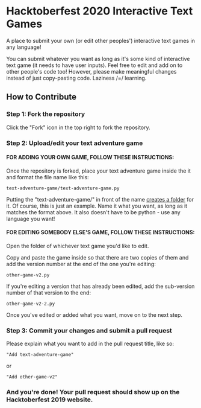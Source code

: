 # Hacktoberfest 2020 Interactive Text Games
A place to submit your own (or edit other peoples') interactive text games in any language!

You can submit whatever you want as long as it's some kind of interactive text game (it needs to have user inputs).
Feel free to edit and add on to other people's code too! However, please make meaningful changes instead of just copy-pasting code. Laziness /=/ learning.

## How to Contribute


### Step 1: Fork the repository

Click the "Fork" icon in the top right to fork the repository.



### Step 2: Upload/edit your text adventure game

#### FOR ADDING YOUR OWN GAME, FOLLOW THESE INSTRUCTIONS:

Once the repository is forked, place your text adventure game inside the it and format the file name like this:

`text-adventure-game/text-adventure-game.py` 

Putting the "text-adventure-game/" in front of the name [creates a folder](https://camo.githubusercontent.com/29f2fd0f075716239c61d9cd7dd58c5b02ca297a/687474703a2f2f692e737461636b2e696d6775722e636f6d2f3949666d6a2e676966) for it.
Of course, this is just an example. Name it what you want, as long as it matches the format above. It also doesn't have to be python - use any language you want!


#### FOR EDITING SOMEBODY ELSE'S GAME, FOLLOW THESE INSTRUCTIONS:

Open the folder of whichever text game you'd like to edit.

Copy and paste the game inside so that there are two copies of them and add the version number at the end of the one you're editing:

`other-game-v2.py`

If you're editing a version that has already been edited, add the sub-version number of that version to the end:

`other-game-v2-2.py`

Once you've edited or added what you want, move on to the next step.



### Step 3: Commit your changes and submit a pull request

Please explain what you want to add in the pull request title, like so:

`"Add text-adventure-game"`

or

`"Add other-game-v2"`

### And you're done! Your pull request should show up on the Hacktoberfest 2019 website.
